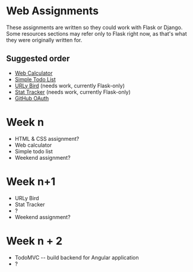 # Web Assignments

These assignments are written so they could work with Flask or Django. Some resources sections may refer only to Flask right now, as that's what they were originally written for.

## Suggested order

* [Web Calculator](web-calculator)
* [Simple Todo List](simple-todo-list)
* [URLy Bird](urly-bird) (needs work, currently Flask-only)
* [Stat Tracker](stat-tracker) (needs work, currently Flask-only)
* [GitHub OAuth](github-oauth)


# Week n

* HTML & CSS assignment?
* Web calculator
* Simple todo list
* Weekend assignment?

# Week n+1

* URLy Bird
* Stat Tracker
* ?
* Weekend assignment?

# Week n + 2

* TodoMVC -- build backend for Angular application
* ?